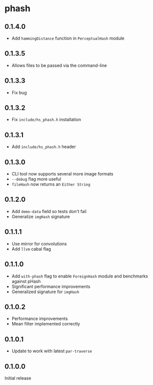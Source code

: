 # phash

## 0.1.4.0

  * Add `hammingDistance` function in `PerceptualHash` module

## 0.1.3.5

  * Allows files to be passed via the command-line

## 0.1.3.3

  * Fix bug

## 0.1.3.2

  * Fix `include/hs_phash.h` installation

## 0.1.3.1

  * Add `include/hs_phash.h` header

## 0.1.3.0

  * CLI tool now supports several more image formats
  * `--debug` flag more useful
  * `fileHash` now returns an `Either String`

## 0.1.2.0

  * Add `demo-data` field so tests don't fail
  * Generalize `imgHash` signature

## 0.1.1.1

  * Use mirror for convolutions
  * Add `llvm` cabal flag

## 0.1.1.0

  * Add `with-phash` flag to enable `ForeignHash` module and benchmarks
    against pHash
  * Significant performance improvements
  * Generalized signature for `imgHash`

## 0.1.0.2

  * Performance improvements
  * Mean filter implemented correctly

## 0.1.0.1

  * Update to work with latest `par-traverse`

## 0.1.0.0

Initial release
